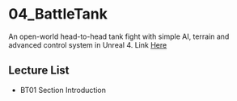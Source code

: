 # 04_BattleTank
An open-world head-to-head tank fight with simple AI, terrain and advanced control system in Unreal 4.
Link [Here](http://fabio-mazza.com)

## Lecture List
* BT01 Section Introduction
